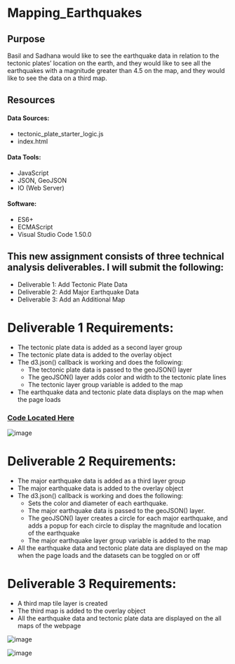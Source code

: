 # Mapping_Earthquakes

## Purpose
Basil and Sadhana would like to see the earthquake data in relation to the tectonic plates’ location on the earth, and they would like to see all the earthquakes with a magnitude greater than 4.5 on the map, and they would like to see the data on a third map.

## Resources
#### Data Sources: 
* tectonic_plate_starter_logic.js
* index.html
#### Data Tools: 
* JavaScript
* JSON, GeoJSON
* IO (Web Server)
#### Software: 
* ES6+
* ECMAScript
* Visual Studio Code 1.50.0

## This new assignment consists of three technical analysis deliverables. I will submit the following:

* Deliverable 1: Add Tectonic Plate Data
* Deliverable 2: Add Major Earthquake Data
* Deliverable 3: Add an Additional Map

# Deliverable 1 Requirements: 
* The tectonic plate data is added as a second layer group
* The tectonic plate data is added to the overlay object
* The d3.json() callback is working and does the following:
  * The tectonic plate data is passed to the geoJSON() layer
  * The geoJSON() layer adds color and width to the tectonic plate lines
  * The tectonic layer group variable is added to the map
* The earthquake data and tectonic plate data displays on the map when the page loads

### [Code Located Here](https://github.com/tonjakae/Mapping_Earthquakes/blob/main/tectonic_plate_starter_logic.js)

![image](https://user-images.githubusercontent.com/87340105/156868692-e5d8139d-ef0e-4d7b-b7a7-c8e0337b7214.png)

# Deliverable 2 Requirements:
* The major earthquake data is added as a third layer group
* The major earthquake data is added to the overlay object
* The d3.json() callback is working and does the following:
  * Sets the color and diameter of each earthquake.
  * The major earthquake data is passed to the geoJSON() layer.
  * The geoJSON() layer creates a circle for each major earthquake, and adds a popup for each circle to display the magnitude and location of the earthquake
  * The major earthquake layer group variable is added to the map
* All the earthquake data and tectonic plate data are displayed on the map when the page loads and the datasets can be toggled on or off

# Deliverable 3 Requirements:
* A third map tile layer is created
* The third map is added to the overlay object
* All the earthquake data and tectonic plate data are displayed on the all maps of the webpage

![image](https://user-images.githubusercontent.com/87340105/156869080-4cd20344-8c2b-4f35-928c-49ae845e7b03.png)

![image](https://user-images.githubusercontent.com/87340105/156869091-97855e74-df1e-425a-b525-fe6d026d536c.png)







